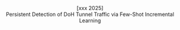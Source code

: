 
<div align="center">
[xxx 2025] <br> Persistent Detection of DoH Tunnel Traffic via Few-Shot Incremental Learning
</div>
